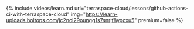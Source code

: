 {% include videos/learn.md
     url="terraspace-cloud/lessons/github-actions-ci-with-terraspace-cloud"
     img="https://learn-uploads.boltops.com/jc2nol29oungg1s7snrjf8ygcxu5"
     premium=false %}
